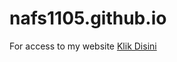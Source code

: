 # nafs1105.github.io
For access to my website 
<a href="https://github.com/nafs1105/nafs1105.github.io/Assessment 2 - Page1 _ By Nafis.html" class="">Klik Disini</a>

